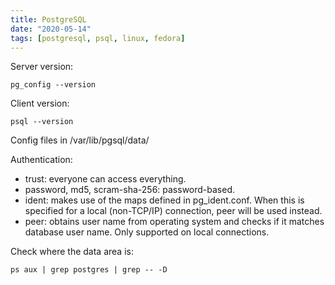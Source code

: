 ```yaml
---
title: PostgreSQL
date: "2020-05-14"
tags: [postgresql, psql, linux, fedora]
---
```


Server version:
```
pg_config --version
```  
Client version:
```
psql --version
```

Config files in /var/lib/pgsql/data/

Authentication:
- trust: everyone can access everything.
- password, md5, scram-sha-256: password-based.
- ident: makes use of the maps defined in pg\_ident.conf. When this is specified for a local (non-TCP/IP) connection, peer will be used instead.
- peer: obtains user name from operating system and checks if it matches database user name. Only supported on local connections.

Check where the data area is:
```
ps aux | grep postgres | grep -- -D
```
